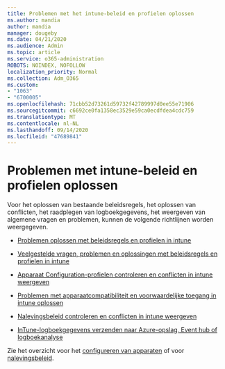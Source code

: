```yaml
---
title: Problemen met het intune-beleid en profielen oplossen
ms.author: mandia
author: mandia
manager: dougeby
ms.date: 04/21/2020
ms.audience: Admin
ms.topic: article
ms.service: o365-administration
ROBOTS: NOINDEX, NOFOLLOW
localization_priority: Normal
ms.collection: Adm_O365
ms.custom:
- "1063"
- "6700005"
ms.openlocfilehash: 71cbb52d73261d59732f42789997d0ee55e71906
ms.sourcegitcommit: c6692ce0fa1358ec3529e59ca0ecdfdea4cdc759
ms.translationtype: MT
ms.contentlocale: nl-NL
ms.lasthandoff: 09/14/2020
ms.locfileid: "47689841"
---
```

# <a name="troubleshooting-intune-policy-and-profiles"></a>Problemen met intune-beleid en profielen oplossen

Voor het oplossen van bestaande beleidsregels, het oplossen van conflicten, het raadplegen van logboekgegevens, het weergeven van algemene vragen en problemen, kunnen de volgende richtlijnen worden weergegeven.

- [Problemen oplossen met beleidsregels en profielen in intune](https://docs.microsoft.com/mem/intune/configuration/troubleshoot-policies-in-microsoft-intune)

- [Veelgestelde vragen, problemen en oplossingen met beleidsregels en profielen in intune](https://docs.microsoft.com/intune/device-profile-troubleshoot)

- [Apparaat Configuration-profielen controleren en conflicten in intune weergeven](https://docs.microsoft.com/intune/device-profile-monitor)

- [Problemen met apparaatcompatibiliteit en voorwaardelijke toegang in intune oplossen](https://docs.microsoft.com/intune/troubleshoot-conditional-access)

- [Nalevingsbeleid controleren en conflicten in intune weergeven](https://docs.microsoft.com/intune/compliance-policy-monitor)

- [InTune-logboekgegevens verzenden naar Azure-opslag, Event hub of logboekanalyse](https://docs.microsoft.com/intune/review-logs-using-azure-monitor)

Zie het overzicht voor het [configureren van apparaten](https://docs.microsoft.com/intune/device-profiles) of voor [nalevingsbeleid](https://docs.microsoft.com/intune/device-compliance-get-started).